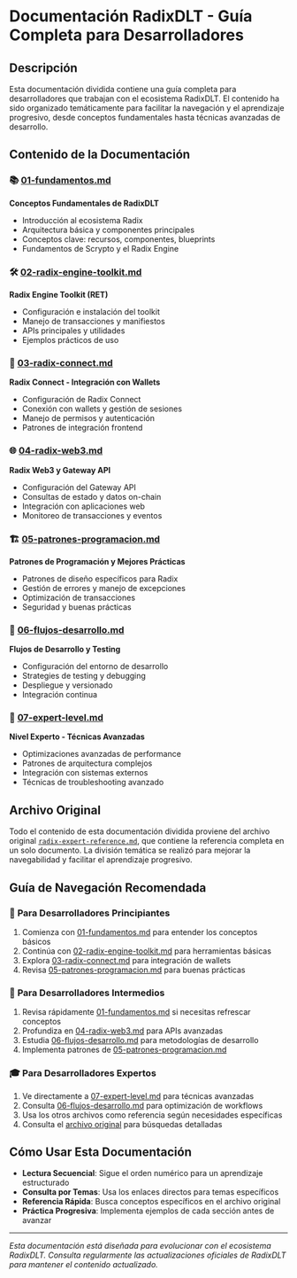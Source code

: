 # Documentación RadixDLT - Guía Completa para Desarrolladores

## Descripción

Esta documentación dividida contiene una guía completa para desarrolladores que trabajan con el ecosistema RadixDLT. El contenido ha sido organizado temáticamente para facilitar la navegación y el aprendizaje progresivo, desde conceptos fundamentales hasta técnicas avanzadas de desarrollo.

## Contenido de la Documentación

### 📚 [01-fundamentos.md](./01-fundamentos.md)
**Conceptos Fundamentales de RadixDLT**
- Introducción al ecosistema Radix
- Arquitectura básica y componentes principales
- Conceptos clave: recursos, componentes, blueprints
- Fundamentos de Scrypto y el Radix Engine

### 🛠️ [02-radix-engine-toolkit.md](./02-radix-engine-toolkit.md)
**Radix Engine Toolkit (RET)**
- Configuración e instalación del toolkit
- Manejo de transacciones y manifiestos
- APIs principales y utilidades
- Ejemplos prácticos de uso

### 🔗 [03-radix-connect.md](./03-radix-connect.md)
**Radix Connect - Integración con Wallets**
- Configuración de Radix Connect
- Conexión con wallets y gestión de sesiones
- Manejo de permisos y autenticación
- Patrones de integración frontend

### 🌐 [04-radix-web3.md](./04-radix-web3.md)
**Radix Web3 y Gateway API**
- Configuración del Gateway API
- Consultas de estado y datos on-chain
- Integración con aplicaciones web
- Monitoreo de transacciones y eventos

### 🏗️ [05-patrones-programacion.md](./05-patrones-programacion.md)
**Patrones de Programación y Mejores Prácticas**
- Patrones de diseño específicos para Radix
- Gestión de errores y manejo de excepciones
- Optimización de transacciones
- Seguridad y buenas prácticas

### 🔄 [06-flujos-desarrollo.md](./06-flujos-desarrollo.md)
**Flujos de Desarrollo y Testing**
- Configuración del entorno de desarrollo
- Strategies de testing y debugging
- Despliegue y versionado
- Integración continua

### 🎯 [07-expert-level.md](./07-expert-level.md)
**Nivel Experto - Técnicas Avanzadas**
- Optimizaciones avanzadas de performance
- Patrones de arquitectura complejos
- Integración con sistemas externos
- Técnicas de troubleshooting avanzado

## Archivo Original

Todo el contenido de esta documentación dividida proviene del archivo original [`radix-expert-reference.md`](./radix-expert-reference.md), que contiene la referencia completa en un solo documento. La división temática se realizó para mejorar la navegabilidad y facilitar el aprendizaje progresivo.

## Guía de Navegación Recomendada

### 👶 **Para Desarrolladores Principiantes**
1. Comienza con [01-fundamentos.md](./01-fundamentos.md) para entender los conceptos básicos
2. Continúa con [02-radix-engine-toolkit.md](./02-radix-engine-toolkit.md) para herramientas básicas
3. Explora [03-radix-connect.md](./03-radix-connect.md) para integración de wallets
4. Revisa [05-patrones-programacion.md](./05-patrones-programacion.md) para buenas prácticas

### 🏃 **Para Desarrolladores Intermedios**
1. Revisa rápidamente [01-fundamentos.md](./01-fundamentos.md) si necesitas refrescar conceptos
2. Profundiza en [04-radix-web3.md](./04-radix-web3.md) para APIs avanzadas
3. Estudia [06-flujos-desarrollo.md](./06-flujos-desarrollo.md) para metodologías de desarrollo
4. Implementa patrones de [05-patrones-programacion.md](./05-patrones-programacion.md)

### 🎓 **Para Desarrolladores Expertos**
1. Ve directamente a [07-expert-level.md](./07-expert-level.md) para técnicas avanzadas
2. Consulta [06-flujos-desarrollo.md](./06-flujos-desarrollo.md) para optimización de workflows
3. Usa los otros archivos como referencia según necesidades específicas
4. Consulta el [archivo original](./radix-expert-reference.md) para búsquedas detalladas

## Cómo Usar Esta Documentación

- **Lectura Secuencial**: Sigue el orden numérico para un aprendizaje estructurado
- **Consulta por Temas**: Usa los enlaces directos para temas específicos
- **Referencia Rápida**: Busca conceptos específicos en el archivo original
- **Práctica Progresiva**: Implementa ejemplos de cada sección antes de avanzar

---

*Esta documentación está diseñada para evolucionar con el ecosistema RadixDLT. Consulta regularmente las actualizaciones oficiales de RadixDLT para mantener el contenido actualizado.*